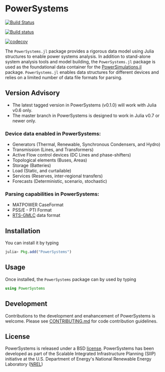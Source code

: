 # PowerSystems

[![Build Status](https://travis-ci.org/NREL/PowerSystems.jl.svg?branch=master)](https://travis-ci.org/NREL/PowerSystems.jl)

[![Build status](https://ci.appveyor.com/api/projects/status/96iqo76vjlrvnu90/branch/master?svg=true)](https://ci.appveyor.com/project/jd-lara/powersystems-jl/branch/master)

[![codecov](https://codecov.io/gh/NREL/PowerSystems.jl/branch/master/graph/badge.svg)](https://codecov.io/gh/NREL/PowerSystems.jl)

The `PowerSystems.jl` package provides a rigorous data model using Julia structures to enable power systems analysis. In addition to stand-alone system analysis tools and model building, the `PowerSystems.jl` package is used as the foundational data container for the [PowerSimulations.jl](https://github.com/NREL/PowerSimulations.jl) package. `PowerSystems.jl` enables data structures for different devices and relies on a limited number of data file formats for parsing.

## Version Advisory 

- The latest tagged version in PowerSystems (v0.1.0) will work with Julia v0.6 only. 
- The master branch in PowerSystems is designed to work in Julia v0.7 or newer only.  

### Device data enabled in PowerSystems:
 - Generators (Thermal, Renewable, Synchronous Condensers, and Hydro)
 - Transmission (Lines, and Transformers)
 - Active Flow control devices (DC Lines and phase-shifters)
 - Topological elements (Buses, Areas)
 - Storage (Batteries)
 - Load (Static, and curtailable)
 - Services (Reserves, inter-regional transfers)
 - Forecasts (Deterministic, scenario, stochastic)

### Parsing capabilities in PowerSystems:
 - MATPOWER CaseFormat
 - PSS/E - PTI Format
 - [RTS-GMLC](https://github.com/GridMod/RTS-GMLC/tree/master/RTS_Data/SourceData) data format

## Installation

You can install it by typing

```julia
julia> Pkg.add("PowerSystems")
```

## Usage

Once installed, the `PowerSystems` package can by used by typing

```julia
using PowerSystems
```


## Development

Contributions to the development and enahancement of PowerSystems is welcome. Please see [CONTRIBUTING.md](https://github.com/NREL/PowerSystems.jl/blob/master/CONTRIBUTING.md) for code contribution guidelines.


## License

PowerSystems is released under a BSD [license](https://github.com/NREL/PowerSystems.jl/blob/master/LICENSE). PowerSystems has been developed as part of the Scalable Integrated Infrastructure Planning (SIIP)
initiative at the U.S. Department of Energy's National Renewable Energy Laboratory ([NREL](https://www.nrel.gov/))
